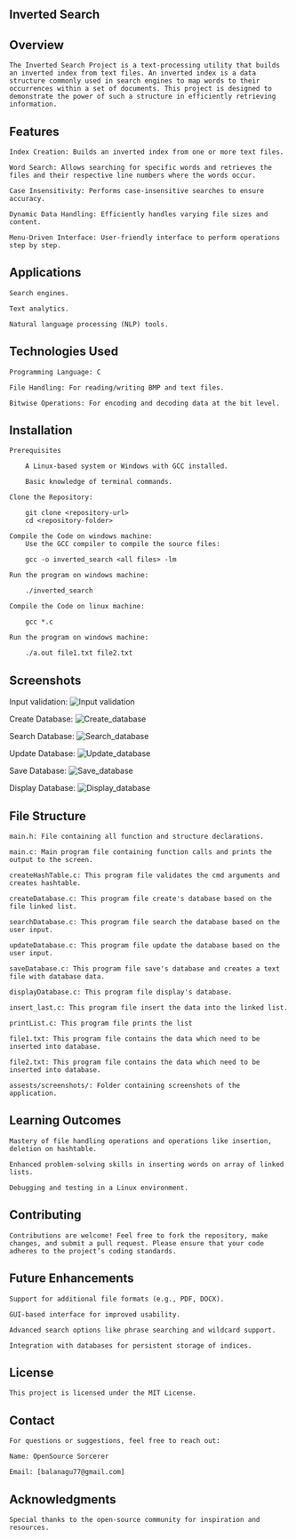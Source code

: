 ## Inverted Search

## Overview

    The Inverted Search Project is a text-processing utility that builds an inverted index from text files. An inverted index is a data structure commonly used in search engines to map words to their occurrences within a set of documents. This project is designed to demonstrate the power of such a structure in efficiently retrieving information.

## Features

    Index Creation: Builds an inverted index from one or more text files.

    Word Search: Allows searching for specific words and retrieves the files and their respective line numbers where the words occur.

    Case Insensitivity: Performs case-insensitive searches to ensure accuracy.

    Dynamic Data Handling: Efficiently handles varying file sizes and content.

    Menu-Driven Interface: User-friendly interface to perform operations step by step.

## Applications

    Search engines.

    Text analytics.

    Natural language processing (NLP) tools.

## Technologies Used

    Programming Language: C

    File Handling: For reading/writing BMP and text files.

    Bitwise Operations: For encoding and decoding data at the bit level.

## Installation

    Prerequisites

        A Linux-based system or Windows with GCC installed.

        Basic knowledge of terminal commands.

    Clone the Repository:

        git clone <repository-url>
        cd <repository-folder>

    Compile the Code on windows machine:
        Use the GCC compiler to compile the source files:

        gcc -o inverted_search <all files> -lm

    Run the program on windows machine:
    
        ./inverted_search

    Compile the Code on linux machine:

        gcc *.c

    Run the program on windows machine:
    
        ./a.out file1.txt file2.txt    

## Screenshots
Input validation:
![Input validation](./assests/screenshots/input_1.png)

Create Database:
![Create_database](./assests/screenshots/createdatabase.png)

Search Database:
![Search_database](./assests/screenshots/searchdatabase.png)

Update Database:
![Update_database](./assests/screenshots/updatedatabase.png)

Save Database:
![Save_database](./assests/screenshots/savedatabase.png)

Display Database:
![Display_database](./assests/screenshots/displaydatabase.png)

## File Structure

    main.h: File containing all function and structure declarations.

    main.c: Main program file containing function calls and prints the output to the screen.

    createHashTable.c: This program file validates the cmd arguments and creates hashtable. 

    createDatabase.c: This program file create's database based on the file linked list.

    searchDatabase.c: This program file search the database based on the user input.

    updateDatabase.c: This program file update the database based on the user input.

    saveDatabase.c: This program file save's database and creates a text file with database data.

    displayDatabase.c: This program file display's database.

    insert_last.c: This program file insert the data into the linked list.

    printList.c: This program file prints the list

    file1.txt: This program file contains the data which need to be inserted into database.

    file2.txt: This program file contains the data which need to be inserted into database.

    assests/screenshots/: Folder containing screenshots of the application.

## Learning Outcomes

    Mastery of file handling operations and operations like insertion, deletion on hashtable.

    Enhanced problem-solving skills in inserting words on array of linked lists.

    Debugging and testing in a Linux environment.

## Contributing

    Contributions are welcome! Feel free to fork the repository, make changes, and submit a pull request. Please ensure that your code adheres to the project’s coding standards.

## Future Enhancements

    Support for additional file formats (e.g., PDF, DOCX).

    GUI-based interface for improved usability.

    Advanced search options like phrase searching and wildcard support.

    Integration with databases for persistent storage of indices.

## License

    This project is licensed under the MIT License.

## Contact

    For questions or suggestions, feel free to reach out:

    Name: OpenSource Sorcerer

    Email: [balanagu77@gmail.com]

## Acknowledgments

    Special thanks to the open-source community for inspiration and resources.

